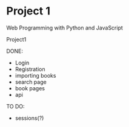 # Project 1

Web Programming with Python and JavaScript

Project1

DONE:
  - Login
  - Registration
  - importing books
  - search page
  - book pages
  - api
  
TO DO:
  - sessions(?)

